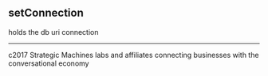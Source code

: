 
## setConnection

holds the db uri connection






---------------------------------------------------------
c2017 Strategic Machines labs and affiliates
connecting businesses with the conversational economy

